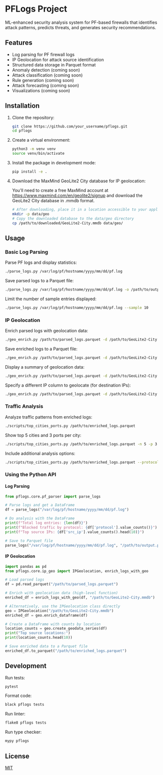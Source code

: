 # PFLogs Project

ML-enhanced security analysis system for PF-based firewalls that identifies attack patterns, predicts threats, and generates security recommendations.

## Features

- Log parsing for PF firewall logs
- IP Geolocation for attack source identification
- Structured data storage in Parquet format
- Anomaly detection (coming soon)
- Attack classification (coming soon)
- Rule generation (coming soon)
- Attack forecasting (coming soon)
- Visualizations (coming soon)

## Installation

1. Clone the repository:
   ```bash
   git clone https://github.com/your_username/pflogs.git
   cd pflogs
   ```

2. Create a virtual environment:
   ```bash
   python3 -m venv venv
   source venv/bin/activate
   ```

3. Install the package in development mode:
   ```bash
   pip install -e .
   ```

4. Download the MaxMind GeoLite2 City database for IP geolocation:
   
   You'll need to create a free MaxMind account at https://www.maxmind.com/en/geolite2/signup and download the GeoLite2 City database in .mmdb format.
   
   ```bash
   # After downloading, place it in a location accessible to your application:
   mkdir -p data/geo
   # Copy the downloaded database to the data/geo directory
   cp /path/to/downloaded/GeoLite2-City.mmdb data/geo/
   ```

## Usage

### Basic Log Parsing

Parse PF logs and display statistics:

```bash
./parse_logs.py /var/log/pf/hostname/yyyy/mm/dd/pf.log
```

Save parsed logs to a Parquet file:

```bash
./parse_logs.py /var/log/pf/hostname/yyyy/mm/dd/pf.log -o /path/to/output.parquet
```

Limit the number of sample entries displayed:

```bash
./parse_logs.py /var/log/pf/hostname/yyyy/mm/dd/pf.log --sample 10
```

### IP Geolocation

Enrich parsed logs with geolocation data:

```bash
./geo_enrich.py /path/to/parsed_logs.parquet -d /path/to/GeoLite2-City.mmdb
```

Save enriched logs to a Parquet file:

```bash
./geo_enrich.py /path/to/parsed_logs.parquet -d /path/to/GeoLite2-City.mmdb -o /path/to/enriched_logs.parquet
```

Display a summary of geolocation data:

```bash
./geo_enrich.py /path/to/parsed_logs.parquet -d /path/to/GeoLite2-City.mmdb --summary
```

Specify a different IP column to geolocate (for destination IPs):

```bash
./geo_enrich.py /path/to/parsed_logs.parquet -d /path/to/GeoLite2-City.mmdb -c dst_ip
```

### Traffic Analysis

Analyze traffic patterns from enriched logs:

```bash
./scripts/top_cities_ports.py /path/to/enriched_logs.parquet
```

Show top 5 cities and 3 ports per city:

```bash
./scripts/top_cities_ports.py /path/to/enriched_logs.parquet -n 5 -p 3
```

Include additional analysis options:

```bash
./scripts/top_cities_ports.py /path/to/enriched_logs.parquet --protocol --hourly --source-ports --interfaces
```

### Using the Python API

#### Log Parsing

```python
from pflogs.core.pf_parser import parse_logs

# Parse logs and get a DataFrame
df = parse_logs("/var/log/pf/hostname/yyyy/mm/dd/pf.log")

# Do analysis with the DataFrame
print(f"Total log entries: {len(df)}")
print(f"Blocked traffic by protocol: {df['protocol'].value_counts()}")
print(f"Top source IPs: {df['src_ip'].value_counts().head(10)}")

# Save to Parquet file
parse_logs("/var/log/pf/hostname/yyyy/mm/dd/pf.log", "/path/to/output.parquet")
```

#### IP Geolocation

```python
import pandas as pd
from pflogs.core.ip_geo import IPGeolocation, enrich_logs_with_geo

# Load parsed logs
df = pd.read_parquet("/path/to/parsed_logs.parquet")

# Enrich with geolocation data (high-level function)
enriched_df = enrich_logs_with_geo(df, "/path/to/GeoLite2-City.mmdb")

# Alternatively, use the IPGeolocation class directly
geo = IPGeolocation("/path/to/GeoLite2-City.mmdb")
enriched_df = geo.enrich_dataframe(df)

# Create a DataFrame with counts by location
location_counts = geo.create_geodata_series(df)
print("Top source locations:")
print(location_counts.head(10))

# Save enriched data to a Parquet file
enriched_df.to_parquet("/path/to/enriched_logs.parquet")
```

## Development

Run tests:
```bash
pytest
```

Format code:
```bash
black pflogs tests
```

Run linter:
```bash
flake8 pflogs tests
```

Run type checker:
```bash
mypy pflogs
```

## License

[MIT](LICENSE)
